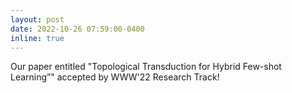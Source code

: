 ```yaml
---
layout: post
date: 2022-10-26 07:59:00-0400
inline: true
---
```


Our paper entitled "Topological Transduction for Hybrid Few-shot Learning”" accepted by WWW'22 Research Track!
